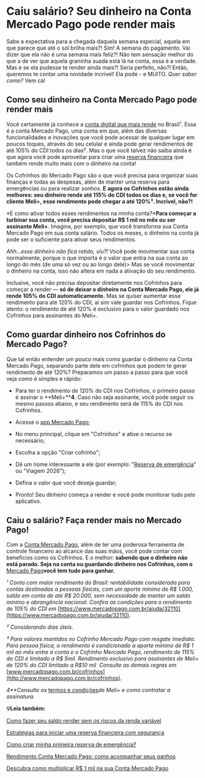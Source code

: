 # Caiu salário? Seu dinheiro na Conta Mercado Pago pode render mais

Sabe a expectativa para a chegada daquela semana especial, aquela em que parece que até o sol brilha mais?! Sim! A semana do pagamento. Vai dizer que ela não é uma semana mais feliz?! Não tem sensação melhor do que a de ver que aquela graninha suada está lá na conta, essa é a verdade. Mas e se ela pudesse te render ainda mais?! Seria perfeito, não?! Então, queremos te contar uma novidade incrível! Ela pode - e MUITO. *Quer saber como?* Vem cá!

## **Como seu dinheiro na Conta Mercado Pago pode render mais**

Você certamente já conhece a [conta digital que mais rende](https://meubolso.mercadopago.com.br/conta-digital-que-mais-rende-mercado-pago) no Brasil¹. Essa é a conta Mercado Pago, uma conta em que, além das diversas funcionalidades e inovações que você pode acessar de qualquer lugar em poucos toques, através do seu celular e ainda pode gerar rendimentos de até 105% do CDI todos os dias². Mas o que você talvez não saiba ainda é que agora você pode aproveitar para criar uma [reserva financeira](https://meubolso.mercadopago.com.br/quanto-guardar-na-reserva-financeira) que também rende muito mais com o dinheiro na conta!

Os Cofrinhos do Mercado Pago são o que você precisa para organizar suas finanças e todas as despesas, além de manter uma reserva para emergências ou para realizar sonhos. **E agora os Cofrinhos estão ainda melhores: seu dinheiro rende até 115% do CDI todos os dias e, se você for cliente Meli+, esse rendimento pode chegar a até 120%³. Incrível, não?!**

*E como ativar todos esses rendimentos na minha conta?***Para começar a turbinar sua conta, você precisa depositar R$ 1 mil no mês ou ser assinante Meli+**. Imagine, por exemplo, que você transforma sua Conta Mercado Pago em sua conta salário. Todos os meses, o dinheiro na conta já pode ser o suficiente para ativar seus rendimentos.

*Ahh...esse dinheiro não fica retido, viu?!* Você pode movimentar sua conta normalmente, porque o que importa é o valor que entra na sua conta ao longo do mês (de uma só vez ou ao longo dele)> Mas se você movimentar o dinheiro na conta, isso não altera em nada a ativação do seu rendimento.

Inclusive, você não precisa depositar diretamente nos Cofrinhos para começar a render — **só de deixar o dinheiro na Conta Mercado Pago, ele já rende 105% do CDI automaticamente.** Mas se quiser aumentar esse rendimento para até 120% do CDI, aí sim vale guardar nos Cofrinhos. Fique atento: o rendimento de até 120% é exclusivo para o valor guardado nos Cofrinhos para assinantes do Meli+.

## **Como guardar dinheiro nos Cofrinhos do Mercado Pago?**

Que tal então entender um pouco mais como guardar o dinheiro na Conta Mercado Pago, separando parte dele em cofrinhos que podem te gerar rendimento de até 120%? Preparamos um passo a passo para que você veja como é simples e rápido:

- Para ter o rendimento de 120% do CDI nos Cofrinhos, o primeiro passo é assinar o **Meli+****4**. Caso não seja assinante, você pode seguir os mesmo passos abaixo, e seu rendimento será de 115% do CDI nos Cofrinhos. 

- Acesse o [app Mercado Pago](https://meubolso.mercadopago.com.br/controlar-contas-app-mercado-pago);

- No menu principal, clique em "Cofrinhos" e ative o recurso se necessário;

- Escolha a opção "Criar cofrinho";

- Dê um nome interessante a ele (por exemplo: "[Reserva de emergência](https://meubolso.mercadopago.com.br/reserva-de-emergencia-para-natal)" ou "Viagem 2026");

- Defina o valor que você deseja guardar;

- Pronto! Seu dinheiro começa a render e você pode monitorar tudo pelo aplicativo.

## **Caiu o salário? Faça render mais no Mercado Pago!**

Com a [Conta Mercado Pago](https://meubolso.mercadopago.com.br/nao-deixe-seu-dinheiro-parado-venha-para-conta-mercado-pago), além de ter uma poderosa ferramenta de controle financeiro ao alcance das suas mãos, você pode contar com benefícios como os Cofrinhos. E o melhor: **sabendo que o dinheiro não está parado. Seja na conta ou guardando dinheiro nos Cofrinhos, com o** [Mercado Pago](https://meubolso.mercadopago.com.br/selecao-mercado-pago-foi-convocada)**você tem tudo para ganhar.**

*¹ Conta com maior rendimento do Brasil: rentabilidade considerada para contas destinadas a pessoas físicas, com um aporte mínimo de R$ 1.000, saldo em conta de até R$ 20.000, sem necessidade de manter um saldo mínimo e abrangência nacional. Confira as condições para o rendimento de 105% do CDI em* [https://www.mercadopago.com.br/ajuda/32110](https://www.mercadopago.com.br/ajuda/32110)*.*

*² Considerando dias úteis.*

*³ Para valores mantidos no Cofrinho Mercado Pago com resgate imediato. Para pessoa física, o rendimento é condicionado a aporte mínimo de R$ 1 mil ao mês entre a conta e o Cofrinho Mercado Pago, rendimento de 115% do CDI é limitado a R$ 5mil. Rendimento exclusivo para assinantes de Meli+ de 120% do CDI limitado a R$10 mil  Consulte as demais regras em* [www.mercadopago.com.br/cofrinhos](http://www.mercadopago.com.br/cofrinhos)*.*

*4**Consulte os* [termos e condições](https://www.mercadolivre.com.br/ajuda/30487)*de Meli+ e como contratar a assinatura.*

**💡Leia também:**

[Como fazer seu saldo render sem os riscos da renda variável](https://meubolso.mercadopago.com.br/fazer-dinheiro-render-sem-investir-em-renda-variavel)

[Estratégias para iniciar uma reserva financeira com segurança](https://meubolso.mercadopago.com.br/reserva-financeira-qual-melhor-momento)

[Como criar minha primeira reserva de emergência?](https://meubolso.mercadopago.com.br/criar-reserva-de-emergencia)

[Rendimento Conta Mercado Pago: como acompanhar seus ganhos](https://meubolso.mercadopago.com.br/como-verificar-o-rendimento-conta-mercado-pago)

[Descubra como multiplicar R$ 1 mil na sua Conta Mercado Pago](https://meubolso.mercadopago.com.br/quanto-rende-1-mil-na-conta-mercado-pago)